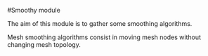 #Smoothy module

The aim of this module is to gather some smoothing algorithms.

Mesh smoothing algorithms consist in moving mesh nodes without changing mesh topology. 